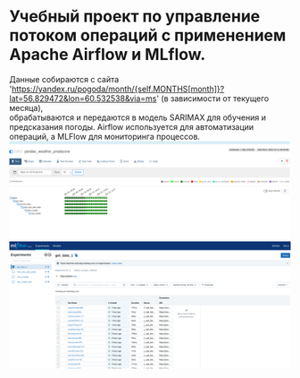 # Учебный проект по управление потоком операций с применением Apache Airflow и MLflow.
Данные собираются с сайта 'https://yandex.ru/pogoda/month/{self.MONTHS[month]}?lat=56.829472&lon=60.532538&via=ms' (в зависимости от текущего месяца),<br>
обрабатываются и передаются в модель SARIMAX для обучения и предсказания погоды.
Airflow используется для автоматизации операций, а MLFlow для мониторинга процессов.
![Иллюстрация к проекту 1](https://github.com/EkaterinaVZ/weather_predict/raw/main/image/image1.png)
![Иллюстрация к проекту 2](https://github.com/EkaterinaVZ/weather_predict/raw/main/image/image2.png)
